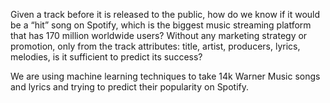 Given a track before it is released to the public, how do we know if it would be a “hit” song on Spotify, which is the biggest music streaming platform that has 170 million worldwide users? Without any marketing strategy or promotion, only from the track attributes: title, artist, producers, lyrics, melodies, is it sufficient to predict its success? 

We are using machine learning techniques to take 14k Warner Music songs and lyrics and trying to predict their popularity on Spotify.

